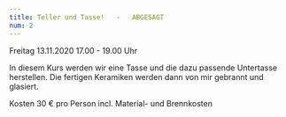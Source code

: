 ```yaml
---
title: Teller und Tasse!   -   ABGESAGT
num: 2
---
```


Freitag 13.11.2020     17.00 - 19.00 Uhr

In diesem Kurs werden wir eine Tasse und die dazu passende Untertasse herstellen.  Die fertigen Keramiken werden dann von mir gebrannt und glasiert.

Kosten 30 € pro Person incl. Material- und Brennkosten


